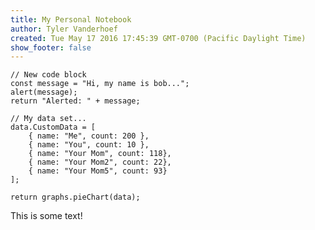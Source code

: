 ```yaml
---
title: My Personal Notebook
author: Tyler Vanderhoef
created: Tue May 17 2016 17:45:39 GMT-0700 (Pacific Daylight Time)
show_footer: false
---
```


```javascript; runnable
// New code block
const message = "Hi, my name is bob...";
alert(message);
return "Alerted: " + message;
```

```javascript; hidden
// My data set...
data.CustomData = [
    { name: "Me", count: 200 },
    { name: "You", count: 10 },
    { name: "Your Mom", count: 118},
    { name: "Your Mom2", count: 22},
    { name: "Your Mom5", count: 93}
];

return graphs.pieChart(data);
```

This is some text!
